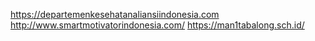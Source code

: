 https://departemenkesehatanaliansiindonesia.com http://www.smartmotivatorindonesia.com/ https://man1tabalong.sch.id/
